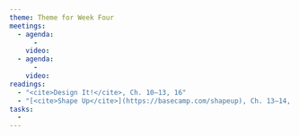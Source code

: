```yaml
---
theme: Theme for Week Four
meetings:
  - agenda:
      -
    video:
  - agenda:
      -
    video:
readings:
  - "<cite>Design It!</cite>, Ch. 10–13, 16"
  - "[<cite>Shape Up</cite>](https://basecamp.com/shapeup), Ch. 13–14, Conclusion"
tasks:
  -
---
```

